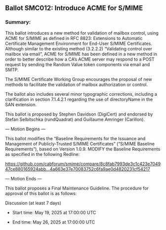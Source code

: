 ## Ballot SMC012: Introduce ACME for S/MIME

### Summary: 

This ballot introduces a new method for validation of mailbox control, using ACME for S/MIME as defined in RFC 8823: Extensions to Automatic Certificate Management Environment for End-User S/MIME Certificates.
Although similar to the existing method (3.2.2.2) “Validating control over mailbox via email”, ACME for S/MIME has been defined in a new method in order to better describe how a CA’s ACME server may respond to a POST request by sending the Random Value token components via email and SMTP.

The S/MIME Certificate Working Group encourages the proposal of new methods to facilitate the validation of mailbox authorization or control.

The ballot also includes several minor typographic corrections, including a clarification in section 7.1.4.2.1 regarding the use of directoryName in the SAN extension.

This ballot is proposed by Stephen Davidson (DigiCert) and endorsed by Stefan Selbitschka (rundQuadrat) and Guillaume Amringer (Carillon).

— Motion Begins —

This ballot modifies the “Baseline Requirements for the Issuance and Management of Publicly-Trusted S/MIME Certificates” (“S/MIME Baseline Requirements”), based on Version 1.0.9.
MODIFY the Baseline Requirements as specified in the following Redline:

https://github.com/cabforum/smime/compare/8c8fab7993de3c1c423e704947ce880165924abb...4a663e37e70083752c6fa9ae0d4820231cf54217

— Motion Ends —

This ballot proposes a Final Maintenance Guideline. The procedure for approval of this ballot is as follows:

Discussion (at least 7 days)

* Start time: May 19, 2025 at 17:00:00 UTC

* End time: May 26, 2025 at 17:00:00 UTC


